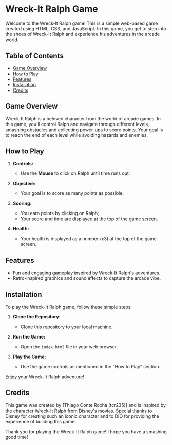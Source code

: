 # Wreck-It Ralph Game

Welcome to the Wreck-It Ralph game! This is a simple web-based game created using HTML, CSS, and JavaScript. In this game, you get to step into the shoes of Wreck-It Ralph and experience his adventures in the arcade world. 

## Table of Contents

- [Game Overview](#game-overview)
- [How to Play](#how-to-play)
- [Features](#features)
- [Installation](#installation)
- [Credits](#credits)

## Game Overview

Wreck-It Ralph is a beloved character from the world of arcade games. In this game, you'll control Ralph and navigate through different levels, smashing obstacles and collecting power-ups to score points. Your goal is to reach the end of each level while avoiding hazards and enemies.

## How to Play

1. **Controls:**
   - Use the **Mouse** to click on Ralph until time runs out.
   
2. **Objective:**
   - Your goal is to score as many points as possible.
   
3. **Scoring:**
   - You earn points by clicking on Ralph;
   - Your score and time are displayed at the top of the game screen.
   
4. **Health:**
   - Your health is displayed as a number (x3) at the top of the game screen.

## Features

- Fun and engaging gameplay inspired by Wreck-It Ralph's adventures.
- Retro-inspired graphics and sound effects to capture the arcade vibe.

## Installation

To play the Wreck-It Ralph game, follow these simple steps:

1. **Clone the Repository:**
   - Clone this repository to your local machine.

2. **Run the Game:**
   - Open the `index.html` file in your web browser.

3. **Play the Game:**
   - Use the game controls as mentioned in the "How to Play" section.

Enjoy your Wreck-It Ralph adventure!

## Credits

This game was created by [Thiago Conte Rocha (tcr235)] and is inspired by the character Wreck-It Ralph from Disney's movies. Special thanks to Disney for creating such an iconic character and to DIO for providing the experience of building this game.

Thank you for playing the Wreck-It Ralph game! I hope you have a smashing good time!

